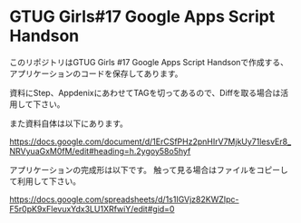 GTUG Girls#17 Google Apps Script Handson 
========================================

このリポジトリはGTUG Girls #17 Google Apps Script Handsonで作成する、
アプリケーションのコードを保存してあります。

資料にStep、AppdenixにあわせてTAGを切ってあるので、Diffを取る場合は活用して下さい。

また資料自体は以下にあります。

https://docs.google.com/document/d/1ErCSfPHz2pnHIrV7MjkUy71lesvEr8_NRVyuaGxM0fM/edit#heading=h.2ygoy58o5hyf

アプリケーションの完成形は以下です。
触って見る場合はファイルをコピーして利用して下さい。

https://docs.google.com/spreadsheets/d/1s1IGVjz82KWZIpc-F5r0pK9xFlevuxYdx3LU1XRfwiY/edit#gid=0


